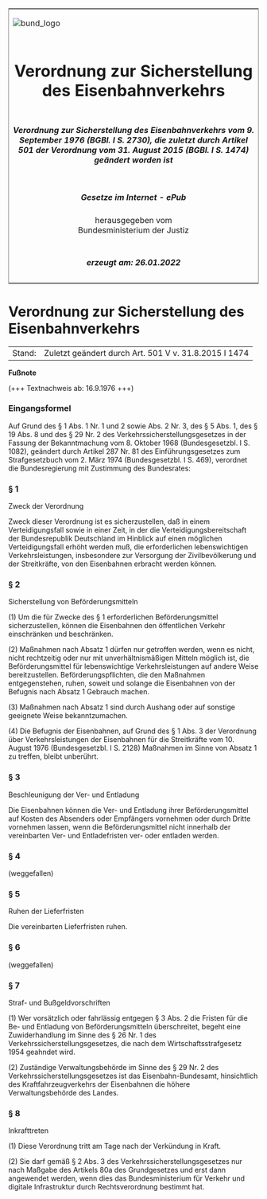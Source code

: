<span id="DECKBLATT.html"></span>

<table border="0" frame="border" width="100%">

<tr valign="top">

<td align="left">

![bund\_logo](BfJ_2021_Web_de_de.gif)

</td>

<td align="right">

 

</td>

</tr>

<tr align="center" valign="middle">

<td colspan="2">

# Verordnung zur Sicherstellung des Eisenbahnverkehrs

</td>

</tr>

<tr align="center" valign="middle">

<td colspan="2">

##### Verordnung zur Sicherstellung des Eisenbahnverkehrs vom 9. September 1976 (BGBl. I S. 2730), die zuletzt durch Artikel 501 der Verordnung vom 31. August 2015 (BGBl. I S. 1474) geändert worden ist

</td>

</tr>

<tr align="center" valign="middle">

<td colspan="2">

  
  

##### Gesetze im Internet - ePub  
  
herausgegeben vom  
Bundesministerium der Justiz

</td>

</tr>

<tr align="center" valign="bottom">

<td colspan="2">

  
  

##### erzeugt am: 26.01.2022

</td>

</tr>

</table>

<span id="BJNR027300976.html"></span>

# Verordnung zur Sicherstellung des Eisenbahnverkehrs

<div>

<div class="jnhtml">

|        |                                                       |
| ------ | ----------------------------------------------------- |
| Stand: | Zuletzt geändert durch Art. 501 V v. 31.8.2015 I 1474 |

</div>

</div>

<div>

  
**Fußnote**

<div class="jnhtml">

<div>

<div class="jurAbsatz">

(+++ Textnachweis ab: 16.9.1976 +++)

</div>

</div>

</div>

</div>

<span id="BJNR027300976BJNE000100326.html"></span>

### Eingangsformel  

<div>

<div class="jnhtml">

<div>

<div class="jurAbsatz">

Auf Grund des § 1 Abs. 1 Nr. 1 und 2 sowie Abs. 2 Nr. 3, des § 5 Abs. 1,
des § 19 Abs. 8 und des § 29 Nr. 2 des Verkehrssicherstellungsgesetzes
in der Fassung der Bekanntmachung vom 8. Oktober 1968 (Bundesgesetzbl. I
S. 1082), geändert durch Artikel 287 Nr. 81 des Einführungsgesetzes zum
Strafgesetzbuch vom 2. März 1974 (Bundesgesetzbl. I S. 469), verordnet
die Bundesregierung mit Zustimmung des Bundesrates:

</div>

</div>

</div>

</div>

<span id="BJNR027300976BJNE000200326.html"></span>

### § 1  
Zweck der Verordnung

<div>

<div class="jnhtml">

<div>

<div class="jurAbsatz">

Zweck dieser Verordnung ist es sicherzustellen, daß in einem
Verteidigungsfall sowie in einer Zeit, in der die
Verteidigungsbereitschaft der Bundesrepublik Deutschland im Hinblick auf
einen möglichen Verteidigungsfall erhöht werden muß, die erforderlichen
lebenswichtigen Verkehrsleistungen, insbesondere zur Versorgung der
Zivilbevölkerung und der Streitkräfte, von den Eisenbahnen erbracht
werden können.

</div>

</div>

</div>

</div>

<span id="BJNR027300976BJNE000301311.html"></span>

### § 2  
Sicherstellung von Beförderungsmitteln

<div>

<div class="jnhtml">

<div>

<div class="jurAbsatz">

(1) Um die für Zwecke des § 1 erforderlichen Beförderungsmittel
sicherzustellen, können die Eisenbahnen den öffentlichen Verkehr
einschränken und beschränken.

</div>

<div class="jurAbsatz">

(2) Maßnahmen nach Absatz 1 dürfen nur getroffen werden, wenn es nicht,
nicht rechtzeitig oder nur mit unverhältnismäßigen Mitteln möglich ist,
die Beförderungsmittel für lebenswichtige Verkehrsleistungen auf andere
Weise bereitzustellen. Beförderungspflichten, die den Maßnahmen
entgegenstehen, ruhen, soweit und solange die Eisenbahnen von der
Befugnis nach Absatz 1 Gebrauch machen.

</div>

<div class="jurAbsatz">

(3) Maßnahmen nach Absatz 1 sind durch Aushang oder auf sonstige
geeignete Weise bekanntzumachen.

</div>

<div class="jurAbsatz">

(4) Die Befugnis der Eisenbahnen, auf Grund des § 1 Abs. 3 der
Verordnung über Verkehrsleistungen der Eisenbahnen für die Streitkräfte
vom 10. August 1976 (Bundesgesetzbl. I S. 2128) Maßnahmen im Sinne von
Absatz 1 zu treffen, bleibt unberührt.

</div>

</div>

</div>

</div>

<span id="BJNR027300976BJNE000401311.html"></span>

### § 3  
Beschleunigung der Ver- und Entladung

<div>

<div class="jnhtml">

<div>

<div class="jurAbsatz">

Die Eisenbahnen können die Ver- und Entladung ihrer Beförderungsmittel
auf Kosten des Absenders oder Empfängers vornehmen oder durch Dritte
vornehmen lassen, wenn die Beförderungsmittel nicht innerhalb der
vereinbarten Ver- und Entladefristen ver- oder entladen werden.

</div>

</div>

</div>

</div>

<span id="BJNR027300976BJNE000501311.html"></span>

### § 4  

<div>

<div class="jnhtml">

<div>

<div class="jurAbsatz">

(weggefallen)

</div>

</div>

</div>

</div>

<span id="BJNR027300976BJNE000601311.html"></span>

### § 5  
Ruhen der Lieferfristen

<div>

<div class="jnhtml">

<div>

<div class="jurAbsatz">

Die vereinbarten Lieferfristen ruhen.

</div>

</div>

</div>

</div>

<span id="BJNR027300976BJNE000702311.html"></span>

### § 6  

<div>

<div class="jnhtml">

<div>

<div class="jurAbsatz">

(weggefallen)

</div>

</div>

</div>

</div>

<span id="BJNR027300976BJNE000801314.html"></span>

### § 7  
Straf- und Bußgeldvorschriften

<div>

<div class="jnhtml">

<div>

<div class="jurAbsatz">

(1) Wer vorsätzlich oder fahrlässig entgegen § 3 Abs. 2 die Fristen für
die Be- und Entladung von Beförderungsmitteln überschreitet, begeht eine
Zuwiderhandlung im Sinne des § 26 Nr. 1 des
Verkehrssicherstellungsgesetzes, die nach dem Wirtschaftsstrafgesetz
1954 geahndet wird.

</div>

<div class="jurAbsatz">

(2) Zuständige Verwaltungsbehörde im Sinne des § 29 Nr. 2 des
Verkehrssicherstellungsgesetzes ist das Eisenbahn-Bundesamt,
hinsichtlich des Kraftfahrzeugverkehrs der Eisenbahnen die höhere
Verwaltungsbehörde des Landes.

</div>

</div>

</div>

</div>

<span id="BJNR027300976BJNE000903305.html"></span>

### § 8  
Inkrafttreten

<div>

<div class="jnhtml">

<div>

<div class="jurAbsatz">

(1) Diese Verordnung tritt am Tage nach der Verkündung in Kraft.

</div>

<div class="jurAbsatz">

(2) Sie darf gemäß § 2 Abs. 3 des Verkehrssicherstellungsgesetzes nur
nach Maßgabe des Artikels 80a des Grundgesetzes und erst dann angewendet
werden, wenn dies das Bundesministerium für Verkehr und digitale
Infrastruktur durch Rechtsverordnung bestimmt hat.

</div>

</div>

</div>

</div>

